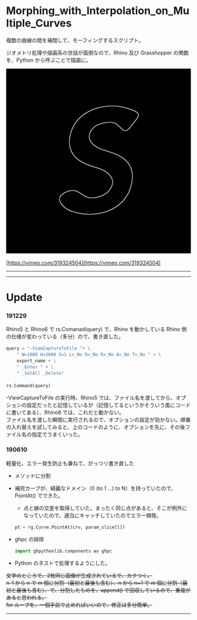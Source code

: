 # Morphing_with_Interpolation_on_Multiple_Curves  


複数の曲線の間を補間して、モーフィングするスクリプト。  

ジオメトリ処理や描画系の世話が面倒なので、Rhino 及び Grasshopper の関数を、Python から呼ぶことで描画に。  

![photo](out.gif)  

[https://vimeo.com/319324504](https://vimeo.com/319324504)  


---  

---  


# Update  


### 191229  

Rhino5 と Rhino6 で rs.Comanad(query) で、Rhino を動かしている Rhino 側の仕様が変わっている（多分）ので、書き直した。  
  
```Python
query = "-ViewCaptureToFile "+ \
    " W=1080 H=1080 S=1 L=_No D=_No R=_No A=_No T=_No " + \
    export_name + \
    " _Enter " + \
    " _SelAll _Delete"
    
rs.Command(query)
```

-ViewCaptureToFile の実行時、Rhino5 では、ファイル名を渡してから、オプションの設定だったと記憶しているが（記憶してるというかそういう風にコードに書いてある）、Rhino6 では、これだと動かない。  
ファイル名を渡した瞬間に実行されるので、オプションの設定が効かない。順番の入れ替えを試してみると、上のコードのように、オプションを先に、その後ファイル名の指定でうまくいった。  




### 190610  

軽量化、エラー発生防止も兼ねて、がっつリ書き直した  


- メソッドに分割  


- 補完カーブが、綺麗なドメイン（0 (to 1 ...) to N）を持っていたので、PointAt() でできた。  
  - 点と線の交差を取得していた。まったく同じ点があると、そこが例外になっていたので、適当にキャッチしていたのでエラー頻発。  
  
  ```Python
  pt = rg.Curve.PointAt(crv, param_slice[l])
  ```  




- ghpc の排除  
  ```Python
  import ghpythonlib.components as ghpc
  ```

- Python のネストで処理するようにした。  



~~文字のところで、2枚同じ画像が生成されているで、カクつく。  
n-1 から n で m 個に分割（最初と最後も含む）、n から n+1 で m 個に分割（最初と最後も含む）、で、分割したものを、append() で回収しているので、重複があると思われる。  
for ループを、一個手前で止めればいいので、修正は多分簡単。~~  


---